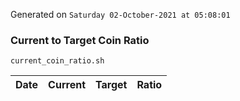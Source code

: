 Generated on `Saturday 02-October-2021 at 05:08:01`

### Current to Target Coin Ratio
`current_coin_ratio.sh`

Date|Current|Target|Ratio
---|---|---|---
